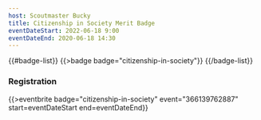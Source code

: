 ```yaml
---
host: Scoutmaster Bucky
title: Citizenship in Society Merit Badge
eventDateStart: 2022-06-18 9:00
eventDateEnd: 2020-06-18 14:30
---
```


{{#badge-list}}
{{>badge badge="citizenship-in-society"}}
{{/badge-list}}

### Registration

{{>eventbrite badge="citizenship-in-society" event="366139762887" start=eventDateStart end=eventDateEnd}}
